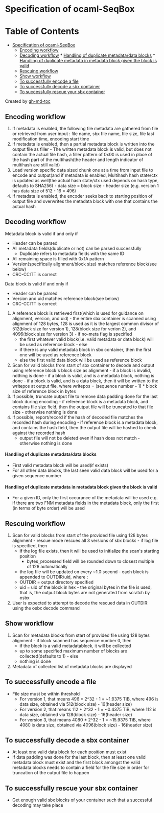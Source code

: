 # Specification of ocaml-SeqBox

Table of Contents
=================

   * [Specification of ocaml-SeqBox](#specification-of-ocaml-seqbox)
      * [Encoding workflow](#encoding-workflow)
      * [Decoding workflow](#decoding-workflow)
            * [Handling of duplicate metadata/data blocks](#handling-of-duplicate-metadatadata-blocks)
            * [Handling of duplicate metadata in metadata block given the block is valid](#handling-of-duplicate-metadata-in-metadata-block-given-the-block-is-valid)
      * [Rescuing workflow](#rescuing-workflow)
      * [Show workflow](#show-workflow)
      * [To successfully encode a file](#to-successfully-encode-a-file)
      * [To successfully decode a sbx container](#to-successfully-decode-a-sbx-container)
      * [To successfully rescue your sbx container](#to-successfully-rescue-your-sbx-container)

Created by [gh-md-toc](https://github.com/ekalinin/github-markdown-toc)

## Encoding workflow
  1. If metadata is enabled, the following file metadata are gathered from file or retrieved from user input : file name, sbx file name, file size, file last modification time, encoding start time
  2. If metadata is enabled, then a partial metadata block is written into the output file as filler
    - The written metadata block is valid, but does not contain the actual file hash, a filler pattern of 0x00 is used in place of the hash part of the multihash(the header and length indicator of multihash are still valid)
  3. Load version specific data sized chunk one at a time from input file to encode and output(and if metadata is enabled, Multihash hash state/ctx is updated as well(the actual hash state/ctx used depends on hash type, defaults to SHA256)
    - data size = block size - header size (e.g. version 1 has data size of 512 - 16 = 496)
  4. If metadata is enabled, the encoder seeks back to starting position of output file and overwrites the metadata block with one that contains the actual hash

## Decoding workflow
Metadata block is valid if and only if
  - Header can be parsed
  - All metadata fields(duplicate or not) can be parsed successfully
    - Duplicate refers to metadata fields with the same ID
  - All remaining space is filled with 0x1A pattern
  - Version(specifically alignment/block size) matches reference block(see below)
  - CRC-CCITT is correct

Data block is valid if and only if
  - Header can be parsed
  - Version and uid matches reference block(see below)
  - CRC-CCITT is correct

  1. A reference block is retrieved first(which is used for guidance on alignment, version, and uid)
    - the entire sbx container is scanned using alignment of 128 bytes, 128 is used as it is the largest common divisor of 512(block size for version 1), 128(block size for verion 2), and 4096(block size for version 3)
    - if no-meta flag is specified
      - the first whatever valid block(i.e. valid metadata or data block) will be used as reference block
    - else
      - if there is any valid metadata block in sbx container, then the first one will be used as reference block
      - else the first valid data block will be used as reference block
  2. Scan for valid blocks from start of sbx container to decode and output using reference block's block size as alignment
    - if a block is invalid, nothing is done
    - if a block is valid, and is a metadata block, nothing is done
    - if a block is valid, and is a data block, then it will be written to the writepos at output file, where writepos = (sequence number - 1) * block size of reference block in bytes
  3. If possible, truncate output file to remove data padding done for the last block during encoding
    - if reference block is a metadata block, and contains file size field, then the output file will be truncated to that file size
    - otherwise nothing is done
  4. If possible, report/record if the hash of decoded file matches the recorded hash during encoding
    - if reference block is a metadata block, and contains the hash field, then the output file will be hashed to check against the recorded hash
      - output file will not be deleted even if hash does not match
    - otherwise nothing is done

#### Handling of duplicate metadata/data blocks
  - First valid metadata block will be used(if exists)
  - For all other data blocks, the last seen valid data block will be used for a given sequence number

#### Handling of duplicate metadata in metadata block given the block is valid
  - For a given ID, only the first occurance of the metadata will be used
    e.g. if there are two FNM metadata fields in the metadata block, only the first (in terms of byte order) will be used

## Rescuing workflow
  1. Scan for valid blocks from start of the provided file using 128 bytes alignment
    - rescue mode rescues all 3 versions of sbx blocks
    - if log file is specified, then
      - if the log file exists, then it will be used to initialize the scan's starting position
        - bytes_processed field will be rounded down to closest multiple of 128 automatically
      - the log file will be updated on every ~1.0 second
    - each block is appended to OUTDIR/uid, where :
      - OUTDIR = output directory specified
      - uid    = uid of the block in hex
    - the original bytes in the file is used, that is, the output block bytes are not generated from scratch by osbx
  2. User is expected to attempt to decode the rescued data in OUTDIR using the osbx decode command

## Show workflow
  1. Scan for metadata blocks from start of provided file using 128 bytes alignment
    - if block scanned has sequence number 0, then
      - if the block is a valid metadatablock, it will be collected
      - up to some specified maximum number of blocks are collected(defaults to 1)
    - else
      - nothing is done
  2. Metadata of collected list of metadata blocks are displayed

## To successfully encode a file
  - File size must be within threshold
    - For version 1, that means  496 * 2^32 - 1 =  ~1.9375 TiB, where 496 is data size, obtained via 512(block size) - 16(header size)
    - For version 2, that means  112 * 2^32 - 1 =  ~0.4375 TiB, where 112 is data size, obtained via 128(block size) - 16(header size)
    - For version 3, that means 4080 * 2^32 - 1 = ~15.9375 TiB, where 4080 is data size, obtained via 4096(block size) - 16(header size)

## To successfully decode a sbx container
  - At least one valid data block for each position must exist
  - If data padding was done for the last block, then at least one valid metadata block must exist and the first block amongst the valid metadata blocks needs to contain a field for the file size in order for truncation of the output file to happen

## To successfully rescue your sbx container
  - Get enough valid sbx blocks of your container such that a successful decoding may take place
